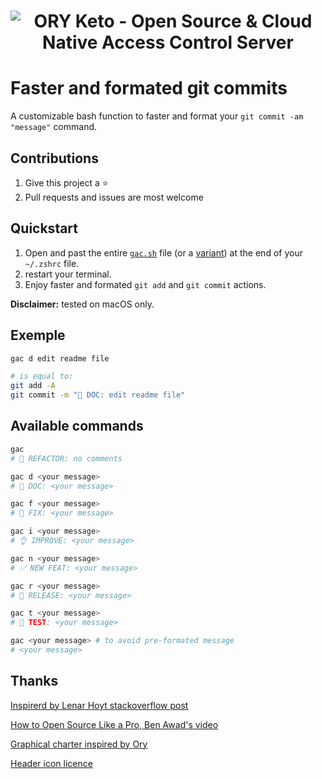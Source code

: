 <h1 align="center"><img src="https://github.com/devpolo/gac/blob/01c3982b752f7acbd0508cf424e53912cfd2a01b/static/gac.svg" alt="ORY Keto - Open Source & Cloud Native Access Control Server"></h1>

# Faster and formated git commits

A customizable bash function to faster and format your `git commit -am "message"` command.

## Contributions

1. Give this project a ⭐️
2. Pull requests and issues are most welcome

## Quickstart

1. Open and past the entire [`gac.sh`](https://github.com/devpolo/gac/blob/master/gac.sh) file (or a [variant](https://github.com/devpolo/gac/tree/master/variant)) at the end of your `~/.zshrc` file.
2. restart your terminal.
3. Enjoy faster and formated `git add` and `git commit` actions.

**Disclaimer:** tested on macOS only.

## Exemple

```bash
gac d edit readme file

# is equal to:
git add -A
git commit -m "📖 DOC: edit readme file"
```

## Available commands

```bash
gac
# 🔧 REFACTOR: no comments

gac d <your message>
# 📖 DOC: <your message>

gac f <your message>
# 🐛 FIX: <your message>

gac i <your message>
# 👌 IMPROVE: <your message>

gac n <your message>
# ✅ NEW FEAT: <your message>

gac r <your message>
# 🚀 RELEASE: <your message>

gac t <your message>
# 🧪 TEST: <your message>

gac <your message> # to avoid pre-formated message
# <your message>
```

## Thanks

[Inspirerd by Lenar Hoyt stackoverflow post](https://stackoverflow.com/a/45612441/11692562)

[How to Open Source Like a Pro, Ben Awad's video](https://youtu.be/MT6M_sqAuZo?t=467)

[Graphical charter inspired by Ory](https://github.com/ory)

[Header icon licence](https://icons8.com/license)
